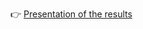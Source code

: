 :point_right: [Presentation of the results](https://github.com/Dr-TSteimle/exomes_cloves/raw/main/presentation.pdf)
